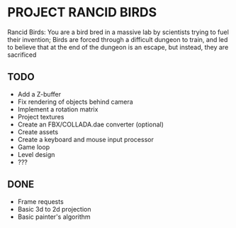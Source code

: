 # PROJECT RANCID BIRDS

Rancid Birds: You are a bird bred in a massive lab by scientists trying to fuel their invention; Birds are forced through a difficult dungeon to train, and led to believe that at the end of the dungeon is an escape, but instead, they are sacrificed

## TODO

* Add a Z-buffer
* Fix rendering of objects behind camera
* Implement a rotation matrix
* Project textures
* Create an FBX/COLLADA.dae converter (optional)
* Create assets
* Create a keyboard and mouse input processor
* Game loop
* Level design
* ???

## DONE

* Frame requests
* Basic 3d to 2d projection
* Basic painter's algorithm
